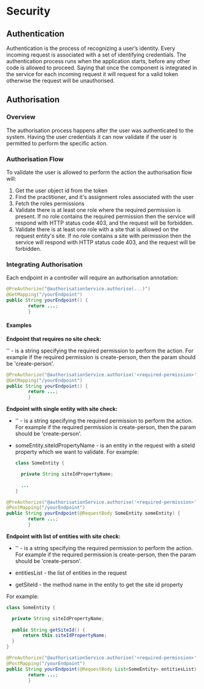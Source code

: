 # Security

## Authentication

Authentication is the process of recognizing a user’s identity.
Every incoming request is associated with a set of identifying credentials.
The authentication process runs when the application starts, before any other code is allowed to proceed. 
Saying that once the component is integrated in the service for each incoming request it will request for a valid token
otherwise the request will be unauthorised.

## Authorisation

### Overview

The authorisation process happens after the user was authenticated to the system. Having the user credentials it can now
validate if the user is permitted to perform the specific action. 

### Authorisation Flow

To validate the user is allowed to perform the action the authorisation flow will:
1. Get the user object id from the token
2. Find the practitioner, and it's assignment roles associated with the user
3. Fetch the roles permissions
4. Validate there is at least one role where the required permission is present. 
   If no role contains the required permission then the service will respond with HTTP status code 403,
   and the request will be forbidden.
5. Validate there is at least one role with a site that is allowed on the request entity's site.
   If no role contains a site with permission then the service will respond with HTTP status code 403,
   and the request will be forbidden.

### Integrating Authorisation

Each endpoint in a controller will require an authorisation annotation:

```java
@PreAuthorize("@authorisationService.authorise(...)")
@GetMapping("/yourEndpoint")
public String yourEndpoint() {
        return ...;
        }
```

#### Examples

**Endpoint that requires no site check:**

'<required-permission>' - is a string specifying the required permission to perform the action. For example if the
required permission is create-person, then the param should be 'create-person'.

```java
@PreAuthorize("@authorisationService.authorise('<required-permission>')")
@GetMapping("/yourEndpoint")
public String yourEndpoint() {
        return ...;
        }
```


**Endpoint with single entity with site check:**

- '<required-permission>' - is a string specifying the required permission to perform the action. For example if the
required permission is create-person, then the param should be 'create-person'.


- someEntity.siteIdPropertyName - is an entity in the request with a siteId property which we want to validate.
  For example:
  ```java
  class SomeEntity {
  
    private String siteIdPropertyName;
    
    ...
  }
  ```

```java
@PreAuthorize("@authorisationService.authorise('<required-permission>', #someEntity.siteIdPropertyName)")
@PostMapping("/yourEndpoint")
public String yourEndpoint(@RequestBody SomeEntity someEntity) {
        return ...;
        }
```

**Endpoint with list of entities with site check:**

- '<required-permission>' - is a string specifying the required permission to perform the action. For example if the
  required permission is create-person, then the param should be 'create-person'.

- entitiesList - the list of entities in the request

- getSiteId - the method name in the entity to get the site id property

For example:
  ```java
  class SomeEntity {
  
    private String siteIdPropertyName;
    
    public String getSiteId() {
        return this.siteIdPropertyName;
    }
  }
  ```

```java
@PreAuthorize("@authorisationService.authorise('<required-permission>', #entitiesList, 'getSiteId')")
@PostMapping("/yourEndpoint")
public String yourEndpoint(@RequestBody List<SomeEntity> entitiesList) {
        return ...;
        }
```
